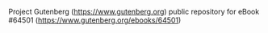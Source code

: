 Project Gutenberg (https://www.gutenberg.org) public repository for
eBook #64501 (https://www.gutenberg.org/ebooks/64501)
